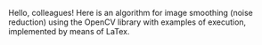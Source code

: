 Hello, colleagues! Here is an algorithm for image smoothing (noise reduction) using the OpenCV library with examples of execution, implemented by means of LaTex.
